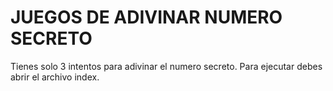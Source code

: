 <h1>JUEGOS DE ADIVINAR NUMERO SECRETO</h1>
Tienes solo 3 intentos para adivinar el numero secreto.
Para ejecutar debes abrir el archivo index.
